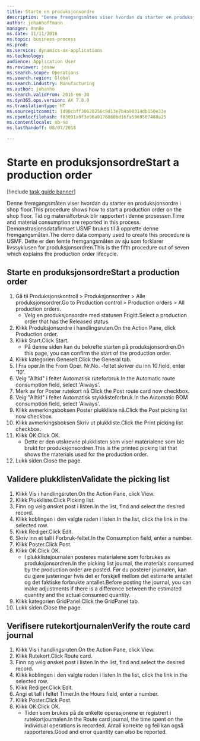 ```yaml
---
title: Starte en produksjonsordre
description: "Denne fremgangsmåten viser hvordan du starter en produksjonsordre i shop floor."
author: johanhoffmann
manager: AnnBe
ms.date: 11/11/2016
ms.topic: business-process
ms.prod: 
ms.service: dynamics-ax-applications
ms.technology: 
audience: Application User
ms.reviewer: josaw
ms.search.scope: Operations
ms.search.region: Global
ms.search.industry: Manufacturing
ms.author: johanho
ms.search.validFrom: 2016-06-30
ms.dyn365.ops.version: AX 7.0.0
ms.translationtype: HT
ms.sourcegitcommit: 1d98cbff30620256c9d13e7b4a90314db150e33e
ms.openlocfilehash: f83091a9f3e96a9176860bd16fa5969507488a25
ms.contentlocale: nb-no
ms.lasthandoff: 08/07/2018

---
```

# <a name="start-a-production-order"></a><span data-ttu-id="6e66f-103">Starte en produksjonsordre</span><span class="sxs-lookup"><span data-stu-id="6e66f-103">Start a production order</span></span>

[!include [task guide banner](../../includes/task-guide-banner.md)]

<span data-ttu-id="6e66f-104">Denne fremgangsmåten viser hvordan du starter en produksjonsordre i shop floor.</span><span class="sxs-lookup"><span data-stu-id="6e66f-104">This procedure shows how to start a production order on the shop floor.</span></span> <span data-ttu-id="6e66f-105">Tid og materialforbruk blir rapportert i denne prosessen.</span><span class="sxs-lookup"><span data-stu-id="6e66f-105">Time and material consumption are reported in this process.</span></span> <span data-ttu-id="6e66f-106">Demonstrasjonsdatafirmaet USMF brukes til å opprette denne fremgangsmåten.</span><span class="sxs-lookup"><span data-stu-id="6e66f-106">The demo data company used to create this procedure is USMF.</span></span> <span data-ttu-id="6e66f-107">Dette er den femte fremgangsmåten av sju som forklarer livssyklusen for produksjonsordren.</span><span class="sxs-lookup"><span data-stu-id="6e66f-107">This is the fifth procedure out of seven which explains the production order lifecycle.</span></span>


## <a name="start-a-production-order"></a><span data-ttu-id="6e66f-108">Starte en produksjonsordre</span><span class="sxs-lookup"><span data-stu-id="6e66f-108">Start a production order</span></span>
1. <span data-ttu-id="6e66f-109">Gå til Produksjonskontroll > Produksjonsordrer > Alle produksjonsordrer.</span><span class="sxs-lookup"><span data-stu-id="6e66f-109">Go to Production control > Production orders > All production orders.</span></span>
    * <span data-ttu-id="6e66f-110">Velg en produksjonsordre med statusen Frigitt.</span><span class="sxs-lookup"><span data-stu-id="6e66f-110">Select a production order that has the Released status.</span></span>  
2. <span data-ttu-id="6e66f-111">Klikk Produksjonsordre i handlingsruten.</span><span class="sxs-lookup"><span data-stu-id="6e66f-111">On the Action Pane, click Production order.</span></span>
3. <span data-ttu-id="6e66f-112">Klikk Start.</span><span class="sxs-lookup"><span data-stu-id="6e66f-112">Click Start.</span></span>
    * <span data-ttu-id="6e66f-113">På denne siden kan du bekrefte starten på produksjonsordren.</span><span class="sxs-lookup"><span data-stu-id="6e66f-113">On this page, you can confirm the start of the production order.</span></span>  
4. <span data-ttu-id="6e66f-114">Klikk kategorien Generelt.</span><span class="sxs-lookup"><span data-stu-id="6e66f-114">Click the General tab.</span></span>
5. <span data-ttu-id="6e66f-115">I Fra oper.</span><span class="sxs-lookup"><span data-stu-id="6e66f-115">In the From Oper.</span></span> <span data-ttu-id="6e66f-116">Nr.</span><span class="sxs-lookup"><span data-stu-id="6e66f-116">No.</span></span> <span data-ttu-id="6e66f-117">-feltet skriver du inn 10.</span><span class="sxs-lookup"><span data-stu-id="6e66f-117">field, enter '10'.</span></span>
6. <span data-ttu-id="6e66f-118">Velg "Alltid" i feltet Automatisk ruteforbruk.</span><span class="sxs-lookup"><span data-stu-id="6e66f-118">In the Automatic route consumption field, select 'Always'.</span></span>
7. <span data-ttu-id="6e66f-119">Merk av for Poster rutekort nå.</span><span class="sxs-lookup"><span data-stu-id="6e66f-119">Click the Post route card now checkbox.</span></span>
8. <span data-ttu-id="6e66f-120">Velg "Alltid" i feltet Automatisk stykklisteforbruk.</span><span class="sxs-lookup"><span data-stu-id="6e66f-120">In the Automatic BOM consumption field, select 'Always'.</span></span>
9. <span data-ttu-id="6e66f-121">Klikk avmerkingsboksen Poster plukkliste nå.</span><span class="sxs-lookup"><span data-stu-id="6e66f-121">Click the Post picking list now checkbox.</span></span>
10. <span data-ttu-id="6e66f-122">Klikk avmerkingsboksen Skriv ut plukkliste.</span><span class="sxs-lookup"><span data-stu-id="6e66f-122">Click the Print picking list checkbox.</span></span>
11. <span data-ttu-id="6e66f-123">Klikk OK.</span><span class="sxs-lookup"><span data-stu-id="6e66f-123">Click OK.</span></span>
    * <span data-ttu-id="6e66f-124">Dette er den utskrevne plukklisten som viser materialene som ble brukt for produksjonsordren.</span><span class="sxs-lookup"><span data-stu-id="6e66f-124">This is the printed picking list that shows the materials used for the production order.</span></span>  
12. <span data-ttu-id="6e66f-125">Lukk siden.</span><span class="sxs-lookup"><span data-stu-id="6e66f-125">Close the page.</span></span>

## <a name="validate-the-picking-list"></a><span data-ttu-id="6e66f-126">Validere plukklisten</span><span class="sxs-lookup"><span data-stu-id="6e66f-126">Validate the picking list</span></span>
1. <span data-ttu-id="6e66f-127">Klikk Vis i handlingsruten.</span><span class="sxs-lookup"><span data-stu-id="6e66f-127">On the Action Pane, click View.</span></span>
2. <span data-ttu-id="6e66f-128">Klikk Plukkliste.</span><span class="sxs-lookup"><span data-stu-id="6e66f-128">Click Picking list.</span></span>
3. <span data-ttu-id="6e66f-129">Finn og velg ønsket post i listen.</span><span class="sxs-lookup"><span data-stu-id="6e66f-129">In the list, find and select the desired record.</span></span>
4. <span data-ttu-id="6e66f-130">Klikk koblingen i den valgte raden i listen.</span><span class="sxs-lookup"><span data-stu-id="6e66f-130">In the list, click the link in the selected row.</span></span>
5. <span data-ttu-id="6e66f-131">Klikk Rediger.</span><span class="sxs-lookup"><span data-stu-id="6e66f-131">Click Edit.</span></span>
6. <span data-ttu-id="6e66f-132">Skriv inn et tall i Forbruk-feltet.</span><span class="sxs-lookup"><span data-stu-id="6e66f-132">In the Consumption field, enter a number.</span></span>
7. <span data-ttu-id="6e66f-133">Klikk Poster.</span><span class="sxs-lookup"><span data-stu-id="6e66f-133">Click Post.</span></span>
8. <span data-ttu-id="6e66f-134">Klikk OK.</span><span class="sxs-lookup"><span data-stu-id="6e66f-134">Click OK.</span></span>
    * <span data-ttu-id="6e66f-135">I plukklistejournalen posteres materialene som forbrukes av produksjonsordren.</span><span class="sxs-lookup"><span data-stu-id="6e66f-135">In the picking list journal, the materials consumed by the production order are posted.</span></span> <span data-ttu-id="6e66f-136">Før du posterer journalen, kan du gjøre justeringer hvis det er forskjell mellom det estimerte antallet og det faktiske forbrukte antallet.</span><span class="sxs-lookup"><span data-stu-id="6e66f-136">Before posting the journal, you can make adjustments if there is a difference between the estimated quantity and the actual consumed quantity.</span></span>  
9. <span data-ttu-id="6e66f-137">Klikk kategorien GridPanel.</span><span class="sxs-lookup"><span data-stu-id="6e66f-137">Click the GridPanel tab.</span></span>
10. <span data-ttu-id="6e66f-138">Lukk siden.</span><span class="sxs-lookup"><span data-stu-id="6e66f-138">Close the page.</span></span>

## <a name="verify-the-route-card-journal"></a><span data-ttu-id="6e66f-139">Verifisere rutekortjournalen</span><span class="sxs-lookup"><span data-stu-id="6e66f-139">Verify the route card journal</span></span>
1. <span data-ttu-id="6e66f-140">Klikk Vis i handlingsruten.</span><span class="sxs-lookup"><span data-stu-id="6e66f-140">On the Action Pane, click View.</span></span>
2. <span data-ttu-id="6e66f-141">Klikk Rutekort.</span><span class="sxs-lookup"><span data-stu-id="6e66f-141">Click Route card.</span></span>
3. <span data-ttu-id="6e66f-142">Finn og velg ønsket post i listen.</span><span class="sxs-lookup"><span data-stu-id="6e66f-142">In the list, find and select the desired record.</span></span>
4. <span data-ttu-id="6e66f-143">Klikk koblingen i den valgte raden i listen.</span><span class="sxs-lookup"><span data-stu-id="6e66f-143">In the list, click the link in the selected row.</span></span>
5. <span data-ttu-id="6e66f-144">Klikk Rediger.</span><span class="sxs-lookup"><span data-stu-id="6e66f-144">Click Edit.</span></span>
6. <span data-ttu-id="6e66f-145">Angi et tall i feltet Timer.</span><span class="sxs-lookup"><span data-stu-id="6e66f-145">In the Hours field, enter a number.</span></span>
7. <span data-ttu-id="6e66f-146">Klikk Poster.</span><span class="sxs-lookup"><span data-stu-id="6e66f-146">Click Post.</span></span>
8. <span data-ttu-id="6e66f-147">Klikk OK.</span><span class="sxs-lookup"><span data-stu-id="6e66f-147">Click OK.</span></span>
    * <span data-ttu-id="6e66f-148">Tiden som brukes på de enkelte operasjonene er registrert i rutekortjournalen.</span><span class="sxs-lookup"><span data-stu-id="6e66f-148">In the Route card journal, the time spent on the individual operations is recorded.</span></span> <span data-ttu-id="6e66f-149">Antall korrekte og feil kan også rapporteres.</span><span class="sxs-lookup"><span data-stu-id="6e66f-149">Good and error quantity can also be reported.</span></span>  

